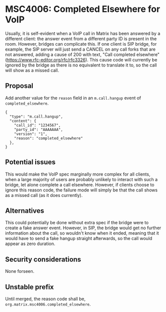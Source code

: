 # MSC4006: Completed Elsewhere for VoIP

Usually, it is self-evident when a VoIP call in Matrix has been answered by a different client:
the answer event from a different party ID is present in the room. However, bridges can complicate
this. If one client is SIP bridge, for example, the SIP server will just send a CANCEL on any call
forks that are not answered, adding a cause of 200 with text, "Call completed elsewhere"
(https://www.rfc-editor.org/rfc/rfc3326). This cause code will currently be ignored by the bridge as
there is no equivalent to translate it to, so the call will show as a missed call.

## Proposal

Add another value for the `reason` field in an `m.call.hangup` event of `completed_elsewhere`.

```
{
  "type": "m.call.hangup",
  "content": {
    "call_id": "1234567",
    "party_id": "AAAAAAA",
    "version": "1",
    "reason": "completed_elsewhere"
  },
}
```

## Potential issues

This would make the VoIP spec marginally more complex for all clients, when a large majority of users
are probably unlikely to interact with such a bridge, let alone complete a call elsewhere. However,
if clients choose to ignore this reason code, the failure mode will simply be that the call shows as
a missed call (as it does currently).

## Alternatives

This could potentially be done without extra spec if the bridge were to create a fake answer event.
However, in SIP, the bridge would get no further information about the call, so wouldn't know when it
ended, meaning that it would have to send a fake hangup straight afterwards, so the call would appear
as zero duration.

## Security considerations

None forseen.

## Unstable prefix

Until merged, the reason code shall be, `org.matrix.msc4006.completed_elsewhere`.

